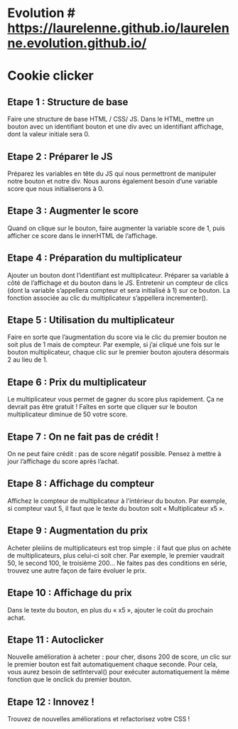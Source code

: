 # Evolution                                                             # https://laurelenne.github.io/laurelenne.evolution.github.io/
# Cookie clicker 
 
## Etape 1 : Structure de base 
Faire une structure de base HTML / CSS/ JS. Dans le HTML, mettre un bouton avec un identifiant bouton et une div avec un identifiant affichage, dont la valeur initiale sera 0. 

## Etape 2 : Préparer le JS 
Préparez les variables en tête du JS qui nous permettront de manipuler notre bouton et notre div. Nous aurons également besoin d’une variable score que nous initialiserons à 0. 

## Etape 3 : Augmenter le score 
Quand on clique sur le bouton, faire augmenter la variable score de 1, puis afficher ce score dans le innerHTML de l’affichage.  

## Etape 4 : Préparation du multiplicateur 
Ajouter un bouton dont l’identifiant est multiplicateur. Préparer sa variable à côté de l’affichage et du bouton dans le JS. Entretenir un compteur de clics (dont la variable s’appellera compteur et sera initialisé à 1) sur ce bouton. La fonction associée au clic du multiplicateur s’appellera incrementer(). 

## Etape 5 : Utilisation du multiplicateur  
Faire en sorte que l’augmentation du score via le clic du premier bouton ne soit plus de 1 mais de compteur. Par exemple, si j’ai cliqué une fois sur le bouton multiplicateur, chaque clic sur le premier bouton ajoutera désormais 2 au lieu de 1.  

## Etape 6 : Prix du multiplicateur 
Le multiplicateur vous permet de gagner du score plus rapidement. Ça ne devrait pas être gratuit ! Faîtes en sorte que cliquer sur le bouton multiplicateur diminue de 50 votre score.  

## Etape 7 : On ne fait pas de crédit !  
On ne peut faire crédit : pas de score négatif possible. Pensez à mettre à jour l’affichage du score après l’achat. 

## Etape 8 : Affichage du compteur 
Affichez le compteur de multiplicateur à l’intérieur du bouton. Par exemple, si compteur vaut 5, il faut que le texte du bouton soit « Multiplicateur x5 ».  

## Etape 9 : Augmentation du prix 
Acheter pleiiins de multiplicateurs est trop simple : il faut que plus on achète de multiplicateurs, plus celui-ci soit cher. Par exemple, le premier vaudrait 50, le second 100, le troisième 200… 
Ne faites pas des conditions en série, trouvez une autre façon de faire évoluer le prix.

## Etape 10 : Affichage du prix 
Dans le texte du bouton, en plus du « x5 », ajouter le coût du prochain achat.  

## Etape 11 : Autoclicker 
Nouvelle amélioration à acheter : pour cher, disons 200 de score, un clic sur le premier bouton est fait automatiquement chaque seconde. Pour cela, vous aurez besoin de setInterval() pour exécuter automatiquement la même fonction que le onclick du premier bouton.  

## Etape 12 : Innovez !  
Trouvez de nouvelles améliorations et refactorisez votre CSS !  
